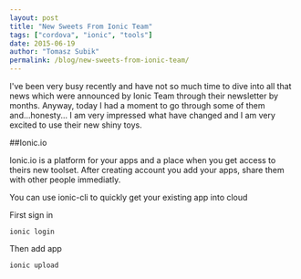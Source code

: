 ```yaml
--- 
layout: post
title: "New Sweets From Ionic Team"
tags: ["cordova", "ionic", "tools"]
date: 2015-06-19
author: "Tomasz Subik"
permalink: /blog/new-sweets-from-ionic-team/
---
```


I've been very busy recently and have not so much time to dive into all that news which were announced by Ionic Team through their newsletter by months. Anyway, today I had a moment to go through some of them and...honesty... I am very impressed what have changed and I am very excited to use their new shiny toys.

##Ionic.io

Ionic.io is a platform for your apps and a place when you get access to theirs new toolset. After creating account you add your apps, share them with other people immediatly.

You can use ionic-cli to quickly get your existing app into cloud

First sign in
```
ionic login
```

Then add app

```
ionic upload
```
